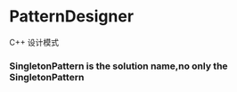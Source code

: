 # PatternDesigner
C++ 设计模式
### SingletonPattern  is the solution name,no only the SingletonPattern 
